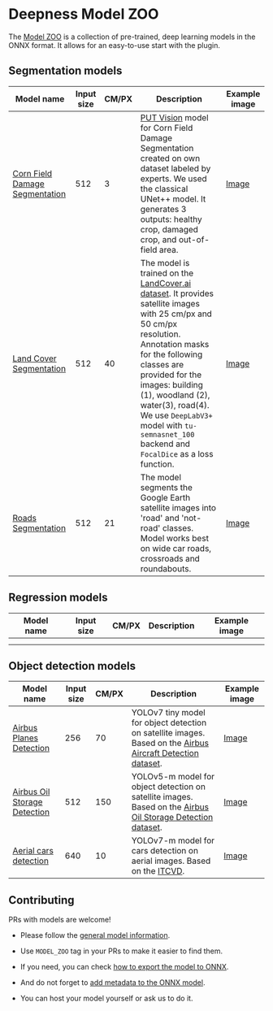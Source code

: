 # Deepness Model ZOO

The [Model ZOO](https://chmura.put.poznan.pl/s/2pJk4izRurzQwu3) is a collection of pre-trained, deep learning models in the ONNX format. It allows for an easy-to-use start with the plugin.

## Segmentation models

| Model name                                                                         | Input size | CM/PX | Description | Example image |
|------------------------------------------------------------------------------------|---|---|---|---------------------------------------------------------|
| [Corn Field Damage Segmentation](https://chmura.put.poznan.pl/s/abWFTVYSDIcncWs) | 512 | 3 | [PUT Vision](https://putvision.github.io/) model for Corn Field Damage Segmentation created on own dataset labeled by experts. We used the classical UNet++ model. It generates 3 outputs: healthy crop, damaged crop, and out-of-field area. | [Image](https://chmura.put.poznan.pl/s/i5WVmcfqPNdBTAQ) | 
| [Land Cover Segmentation](https://chmura.put.poznan.pl/s/PnAFJw27uneROkV)          | 512 | 40 | The model is trained on the [LandCover.ai dataset](https://landcover.ai.linuxpolska.com/). It provides satellite images with 25 cm/px and 50 cm/px resolution. Annotation masks for the following classes are provided for the images: building (1), woodland (2), water(3), road(4). We use `DeepLabV3+` model with `tu-semnasnet_100` backend and `FocalDice` as a loss function. | [Image](https://chmura.put.poznan.pl/s/Xa29vnieNQTvSt5) |
| [Roads Segmentation](https://chmura.put.poznan.pl/s/y6S3CmodPy1fYYz)            | 512 | 21 | The model segments the Google Earth satellite images into 'road' and 'not-road' classes. Model works best on wide car roads, crossroads and roundabouts.  | [Image](https://chmura.put.poznan.pl/s/rln6mpbjpsXWpKg) |

## Regression models

| Model name | Input size | CM/PX | Description | Example image |
|---|---|---|---|---|
|  |  |  |  |  |
|  |  |  |  |  |

## Object detection models

| Model name                                                                     | Input size | CM/PX | Description                                                                                                                                                                                   | Example image                                           |
|--------------------------------------------------------------------------------|------------|-------|-----------------------------------------------------------------------------------------------------------------------------------------------------------------------------------------------|---------------------------------------------------------|
| [Airbus Planes Detection](https://chmura.put.poznan.pl/s/bBIJ5FDPgyQvJ49)      | 256        | 70    | YOLOv7 tiny model for object detection on satellite images. Based on the [Airbus Aircraft Detection dataset](https://www.kaggle.com/datasets/airbusgeo/airbus-aircrafts-sample-dataset).      | [Image](https://chmura.put.poznan.pl/s/VfLmcWhvWf0UJfI) |
| [Airbus Oil Storage Detection](https://chmura.put.poznan.pl/s/gMundpKsYUC7sNb) | 512        | 150   | YOLOv5-m model for object detection on satellite images. Based on the [Airbus Oil Storage Detection dataset](https://www.kaggle.com/datasets/airbusgeo/airbus-oil-storage-detection-dataset). | [Image](https://chmura.put.poznan.pl/s/T3pwaKlbFDBB2C3) |
| [Aerial cars detection](https://chmura.put.poznan.pl/s/vgOeUN4H4tGsrGm)        | 640        | 10    | YOLOv7-m model for cars detection on aerial images. Based on the [ITCVD](https://arxiv.org/pdf/1801.07339.pdf).                                                                               | [Image](https://chmura.put.poznan.pl/s/cPzw1mkXlprSUIJ) |

## Contributing

PRs with models are welcome! 

* Please follow the [general model information](https://qgis-plugin-deepness.readthedocs.io/en/latest/creators/creators_description_classes.html).

* Use `MODEL_ZOO` tag in your PRs to make it easier to find them.

* If you need, you can check [how to export the model to ONNX](https://qgis-plugin-deepness.readthedocs.io/en/latest/creators/creators_example_onnx_model.html).

* And do not forget to [add metadata to the ONNX model](https://qgis-plugin-deepness.readthedocs.io/en/latest/creators/creators_add_metadata_to_model.html). 

* You can host your model yourself or ask us to do it.
